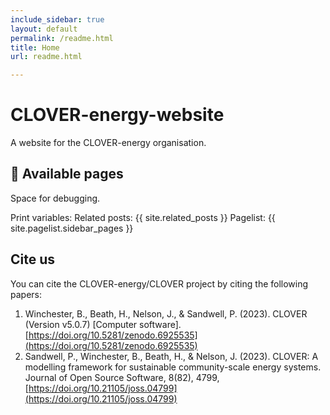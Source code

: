 ```yaml
---
include_sidebar: true
layout: default
permalink: /readme.html
title: Home
url: readme.html

---
```


# CLOVER-energy-website
A website for the CLOVER-energy organisation.

## 🐛 Available pages
Space for debugging.

Print variables:
Related posts: {{ site.related_posts }}
Pagelist: {{ site.pagelist.sidebar_pages }}

## Cite us

You can cite the CLOVER-energy/CLOVER project by citing the following papers:
1. Winchester, B., Beath, H., Nelson, J., & Sandwell, P. (2023). CLOVER (Version v5.0.7) [Computer software]. [https://doi.org/10.5281/zenodo.6925535](https://doi.org/10.5281/zenodo.6925535)
2. Sandwell, P., Winchester, B., Beath, H., & Nelson, J. (2023). CLOVER: A modelling framework for sustainable community-scale energy systems. Journal of Open Source Software, 8(82), 4799, [https://doi.org/10.21105/joss.04799](https://doi.org/10.21105/joss.04799)
